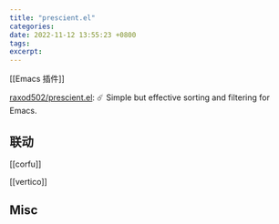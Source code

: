 ```yaml
---
title: "prescient.el"
categories: 
date: 2022-11-12 13:55:23 +0800
tags: 
excerpt: 
---
```




[[Emacs 插件]]

[raxod502/prescient.el](https://github.com/raxod502/prescient.el): ☄️ Simple but effective sorting and filtering for Emacs.

## 联动

[[corfu]]

[[vertico]]

## Misc



